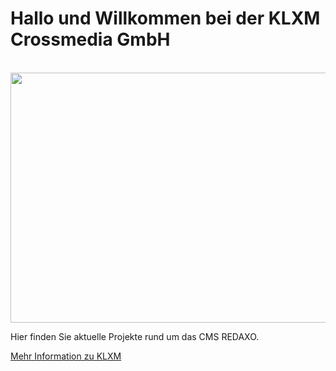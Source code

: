 # Hallo und Willkommen bei der KLXM Crossmedia GmbH

<div align="center">
	<br>
	<a href="https://github.com/KLXM/stuff/blame/main/welcome.svg">
		<img src="header.svg" width="800" height="400">
	</a>
	<br>
</div>

Hier finden Sie aktuelle Projekte rund um das CMS REDAXO.

[Mehr Information zu KLXM](https://klxm.de)
